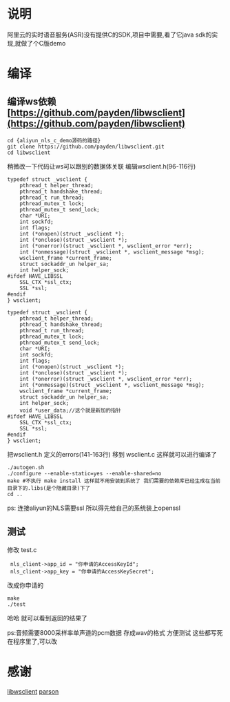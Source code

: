 # 说明

阿里云的实时语音服务(ASR)没有提供C的SDK,项目中需要,看了它java sdk的实现,就做了个C版demo

#  编译

## 编译ws依赖[https://github.com/payden/libwsclient](https://github.com/payden/libwsclient)

~~~
cd {aliyun_nls_c_demo源码的路径}
git clone https://github.com/payden/libwsclient.git
cd libwsclient
~~~

稍微改一下代码让ws可以跟别的数据体关联
编辑wsclient.h(96-116行)
~~~
typedef struct _wsclient {
    pthread_t helper_thread;
    pthread_t handshake_thread;
    pthread_t run_thread;
    pthread_mutex_t lock;
    pthread_mutex_t send_lock;
    char *URI;
    int sockfd;
    int flags;
    int (*onopen)(struct _wsclient *);
    int (*onclose)(struct _wsclient *);
    int (*onerror)(struct _wsclient *, wsclient_error *err);
    int (*onmessage)(struct _wsclient *, wsclient_message *msg);
    wsclient_frame *current_frame;
    struct sockaddr_un helper_sa;
    int helper_sock;
#ifdef HAVE_LIBSSL
    SSL_CTX *ssl_ctx;
    SSL *ssl;
#endif
} wsclient;
~~~

~~~
typedef struct _wsclient {
    pthread_t helper_thread;
    pthread_t handshake_thread;
    pthread_t run_thread;
    pthread_mutex_t lock;
    pthread_mutex_t send_lock;
    char *URI;
    int sockfd;
    int flags;
    int (*onopen)(struct _wsclient *);
    int (*onclose)(struct _wsclient *);
    int (*onerror)(struct _wsclient *, wsclient_error *err);
    int (*onmessage)(struct _wsclient *, wsclient_message *msg);
    wsclient_frame *current_frame;
    struct sockaddr_un helper_sa;
    int helper_sock;
    void *user_data;//这个就是新加的指针
#ifdef HAVE_LIBSSL
    SSL_CTX *ssl_ctx;
    SSL *ssl;
#endif
} wsclient;
~~~

把wsclient.h 定义的errors(141-163行) 移到 wsclient.c
这样就可以进行编译了

~~~
./autogen.sh
./configure --enable-static=yes --enable-shared=no
make #不执行 make install 这样就不用安装到系统了 我们需要的依赖库已经生成在当前目录下的.libs(是个隐藏目录)下了 
cd ..
~~~

ps: 连接aliyun的NLS需要ssl 所以得先给自己的系统装上openssl

## 测试

修改 test.c 

~~~
 nls_client->app_id = "你申请的AccessKeyId";
 nls_client->app_key = "你申请的AccessKeySecret";
~~~

改成你申请的

~~~
make
./test
~~~
哈哈 就可以看到返回的结果了

ps:音频需要8000采样率单声道的pcm数据 存成wav的格式 方便测试 这些都写死在程序里了,可以改

# 感谢

[libwsclient](https://github.com/payden/libwsclient)
[parson](https://github.com/kgabis/parson)


